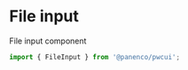 # File input

File input component

```js
import { FileInput } from '@panenco/pwcui';
```

<!-- STORY -->
